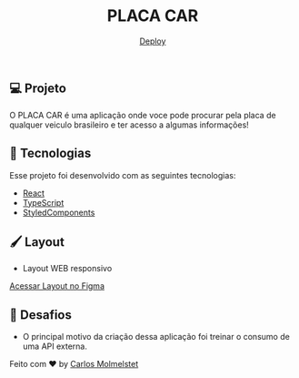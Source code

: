 <h1 align="center">
    PLACA CAR
</h1>

<p align="center">
  <a href="https://placa-car.vercel.app/">Deploy</a>
</p>

<br>


## 💻 Projeto

O PLACA CAR é uma aplicação onde voce pode procurar pela placa de qualquer veiculo brasileiro e ter acesso a algumas informações!

## 🚀 Tecnologias

Esse projeto foi desenvolvido com as seguintes tecnologias:

- [React](https://reactjs.org)
- [TypeScript](https://www.typescriptlang.org/)
- [StyledComponents](https://styled-components.com/)

## 🖌 Layout

- Layout WEB responsivo 

[Acessar Layout no Figma](https://www.figma.com/file/XMIVoCWTauG3qyV65m14vV/PLACA-CAR)

## 🦾 Desafios

- O principal motivo da criação dessa aplicação foi treinar o consumo de uma API externa.

Feito com ♥ by [Carlos Molmelstet](https://github.com/carlosmolmelstet)
